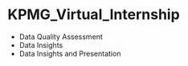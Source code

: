 # KPMG_Virtual_Internship
- Data Quality Assessment
- Data Insights
- Data Insights and Presentation
